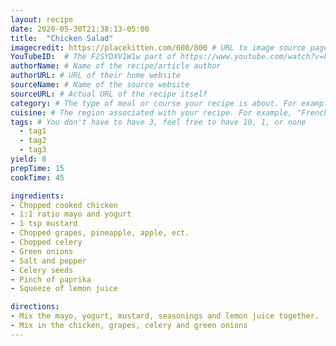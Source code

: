 ```yaml
---
layout: recipe
date: 2020-05-30T21:38:13-05:00
title:  "Chicken Salad"
imagecredit: https://placekitten.com/600/800 # URL to image source page, website, or creator
YouTubeID:  # The F2SYDXV1W1w part of https://www.youtube.com/watch?v=F2SYDXV1W1w
authorName: # Name of the recipe/article author
authorURL: # URL of their home website
sourceName: # Name of the source website
sourceURL: # Actual URL of the recipe itself
category: # The type of meal or course your recipe is about. For example: "dinner", "entree", or "dessert".
cuisine: # The region associated with your recipe. For example, "French", Mediterranean", or "American".
tags: # You don't have to have 3, feel free to have 10, 1, or none
  - tag1
  - tag2
  - tag3
yield: 8
prepTime: 15
cookTime: 45

ingredients:
- Chopped cooked chicken
- 1:1 ratio mayo and yogurt
- 1 tsp mustard
- Chopped grapes, pineapple, apple, ect.
- Chopped celery
- Green onions
- Salt and pepper
- Celery seeds
- Pinch of paprika
- Squeeze of lemon juice

directions:
- Mix the mayo, yogurt, mustard, seasonings and lemon juice together.
- Mix in the chicken, grapes, celery and green onions
---
```

